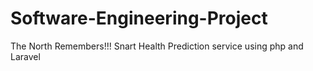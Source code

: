 # Software-Engineering-Project
The North Remembers!!!
Snart Health Prediction service using php and Laravel
